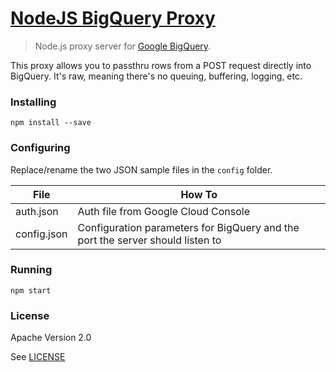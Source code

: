 # [NodeJS BigQuery Proxy](https://github.com/benjaminclot/node-bigquery-proxy)

> Node.js proxy server for [Google BigQuery](https://cloud.google.com/bigquery/docs).

This proxy allows you to passthru rows from a POST request directly into BigQuery.
It's raw, meaning there's no queuing, buffering, logging, etc.

### Installing

    npm install --save

### Configuring

Replace/rename the two JSON sample files in the `config` folder.

| File        | How To                                                                         |
| ----------- | ------------------------------------------------------------------------------ |
| auth.json   | Auth file from Google Cloud Console                                            |
| config.json | Configuration parameters for BigQuery and the port the server should listen to |

### Running

    npm start

### License

Apache Version 2.0

See [LICENSE](https://github.com/benjaminclot/node-bigquery-proxy/blob/master/LICENSE)